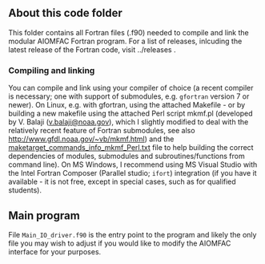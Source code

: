 ## About this code folder
This folder contains all Fortran files (.f90) needed to compile and link the modular AIOMFAC Fortran program. 
For a list of releases, inlcuding the latest release of the Fortran code, visit ../releases .
### Compiling and linking
You can compile and link using your compiler of choice (a recent compiler is necessary; one with support of submodules, e.g. `gfortran` version 7 or newer). On Linux, e.g. with gfortran, using the attached Makefile - or by building a new makefile using the attached Perl script mkmf.pl (developed by V. Balaji (v.balaji@noaa.gov), which I slightly modified to deal with the relatively recent feature of Fortran submodules, see also http://www.gfdl.noaa.gov/~vb/mkmf.html) and the [maketarget_commands_info_mkmf_Perl.txt](./maketarget_commands_info_mkmf_Perl.txt) file to help building the correct dependencies of modules, submodules and subroutines/functions from command line). 
On MS Windows, I recommend using MS Visual Studio with the Intel Fortran Composer (Parallel studio; `ifort`) integration (if you have it available - it is not free, except in special cases, such as for qualified students).

## Main program
File <code>Main_IO_driver.f90</code> is the entry point to the program and likely the only file you may wish to adjust if you would like to modify the AIOMFAC interface for your purposes.
